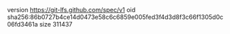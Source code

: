 version https://git-lfs.github.com/spec/v1
oid sha256:86b0727b4ce14d0473e58c6c6859e005fed3f4d3d8f3c66f1305d0c06fd3461a
size 311437

